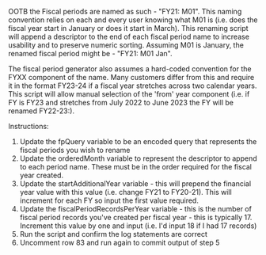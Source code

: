 OOTB the Fiscal periods are named as such - "FY21: M01". This naming convention relies on each and every user knowing what M01 is (i.e. does the fiscal year start in January or does it start in March). This renaming script will append a descriptor to the end of each fiscal period name to increase usability and to preserve numeric sorting. Assuming M01 is January, the renamed fiscal period might be - "FY21: M01 Jan".

The fiscal period generator also assumes a hard-coded convention for the FYXX component of the name. Many customers differ from this and require it in the format FY23-24 if a fiscal year stretches across two calendar years. This script will allow manual selection of the 'from' year component (i.e. if FY is FY23 and stretches from July 2022 to June 2023 the FY will be renamed FY22-23:).

Instructions:
1. Update the fpQuery variable to be an encoded query that represents the fiscal periods you wish to rename
2. Update the orderedMonth variable to represent the descriptor to append to each period name. These must be in the order required for the fiscal year created.
3. Update the startAdditionalYear variable - this will prepend the financial year value with this value (i.e. change FY21 to FY20-21). This will increment for each FY so input the first value required.
4. Update the fiscalPeriodRecordsPerYear variable - this is the number of fiscal period records you've created per fiscal year - this is typically 17. Increment this value by one and input (i.e. I'd input 18 if I had 17 records)
5. Run the script and confirm the log statements are correct
6. Uncomment row 83 and run again to commit output of step 5
